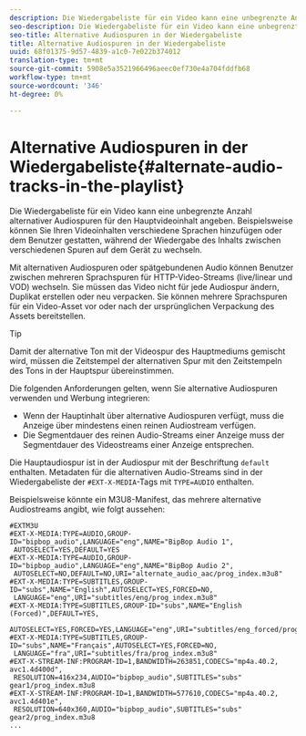 ```yaml
---
description: Die Wiedergabeliste für ein Video kann eine unbegrenzte Anzahl alternativer Audiospuren für den Hauptvideoinhalt angeben. Beispielsweise können Sie Ihren Videoinhalten verschiedene Sprachen hinzufügen oder dem Benutzer gestatten, während der Wiedergabe des Inhalts zwischen verschiedenen Spuren auf dem Gerät zu wechseln.
seo-description: Die Wiedergabeliste für ein Video kann eine unbegrenzte Anzahl alternativer Audiospuren für den Hauptvideoinhalt angeben. Beispielsweise können Sie Ihren Videoinhalten verschiedene Sprachen hinzufügen oder dem Benutzer gestatten, während der Wiedergabe des Inhalts zwischen verschiedenen Spuren auf dem Gerät zu wechseln.
seo-title: Alternative Audiospuren in der Wiedergabeliste
title: Alternative Audiospuren in der Wiedergabeliste
uuid: 68f01375-9d57-4839-a1c0-7e022b374012
translation-type: tm+mt
source-git-commit: 5908e5a3521966496aeec0ef730e4a704fddfb68
workflow-type: tm+mt
source-wordcount: '346'
ht-degree: 0%

---
```



# Alternative Audiospuren in der Wiedergabeliste{#alternate-audio-tracks-in-the-playlist}

Die Wiedergabeliste für ein Video kann eine unbegrenzte Anzahl alternativer Audiospuren für den Hauptvideoinhalt angeben. Beispielsweise können Sie Ihren Videoinhalten verschiedene Sprachen hinzufügen oder dem Benutzer gestatten, während der Wiedergabe des Inhalts zwischen verschiedenen Spuren auf dem Gerät zu wechseln.

Mit alternativen Audiospuren oder spätgebundenen Audio können Benutzer zwischen mehreren Sprachspuren für HTTP-Video-Streams (live/linear und VOD) wechseln. Sie müssen das Video nicht für jede Audiospur ändern, Duplikat erstellen oder neu verpacken. Sie können mehrere Sprachspuren für ein Video-Asset vor oder nach der ursprünglichen Verpackung des Assets bereitstellen.

>[!TIP]
>
>Damit der alternative Ton mit der Videospur des Hauptmediums gemischt wird, müssen die Zeitstempel der alternativen Spur mit den Zeitstempeln des Tons in der Hauptspur übereinstimmen.

Die folgenden Anforderungen gelten, wenn Sie alternative Audiospuren verwenden und Werbung integrieren:

* Wenn der Hauptinhalt über alternative Audiospuren verfügt, muss die Anzeige über mindestens einen reinen Audiostream verfügen.
* Die Segmentdauer des reinen Audio-Streams einer Anzeige muss der Segmentdauer des Videostreams einer Anzeige entsprechen.

Die Hauptaudiospur ist in der Audiospur mit der Beschriftung `default` enthalten. Metadaten für die alternativen Audio-Streams sind in der Wiedergabeliste der `#EXT-X-MEDIA`-Tags mit `TYPE=AUDIO` enthalten.

Beispielsweise könnte ein M3U8-Manifest, das mehrere alternative Audiostreams angibt, wie folgt aussehen:

```
#EXTM3U
#EXT-X-MEDIA:TYPE=AUDIO,GROUP-ID="bipbop_audio",LANGUAGE="eng",NAME="BipBop Audio 1",
 AUTOSELECT=YES,DEFAULT=YES
#EXT-X-MEDIA:TYPE=AUDIO,GROUP-ID="bipbop_audio",LANGUAGE="eng",NAME="BipBop Audio 2",
 AUTOSELECT=NO,DEFAULT=NO,URI="alternate_audio_aac/prog_index.m3u8"
#EXT-X-MEDIA:TYPE=SUBTITLES,GROUP-ID="subs",NAME="English",AUTOSELECT=YES,FORCED=NO,
 LANGUAGE="eng",URI="subtitles/eng/prog_index.m3u8"
#EXT-X-MEDIA:TYPE=SUBTITLES,GROUP-ID="subs",NAME="English (Forced)",DEFAULT=YES,
 AUTOSELECT=YES,FORCED=YES,LANGUAGE="eng",URI="subtitles/eng_forced/prog_index.m3u8"
#EXT-X-MEDIA:TYPE=SUBTITLES,GROUP-ID="subs",NAME="Français",AUTOSELECT=YES,FORCED=NO,
 LANGUAGE="fra",URI="subtitles/fra/prog_index.m3u8"
#EXT-X-STREAM-INF:PROGRAM-ID=1,BANDWIDTH=263851,CODECS="mp4a.40.2, avc1.4d400d",
 RESOLUTION=416x234,AUDIO="bipbop_audio",SUBTITLES="subs" 
gear1/prog_index.m3u8
#EXT-X-STREAM-INF:PROGRAM-ID=1,BANDWIDTH=577610,CODECS="mp4a.40.2, avc1.4d401e",
 RESOLUTION=640x360,AUDIO="bipbop_audio",SUBTITLES="subs"
gear2/prog_index.m3u8
...
```

